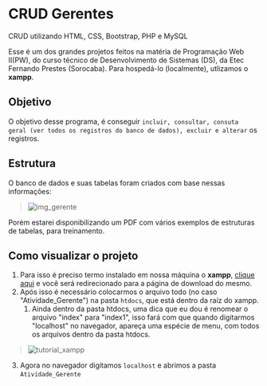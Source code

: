 # CRUD Gerentes
 CRUD utilizando HTML, CSS, Bootstrap, PHP e MySQL

Esse é um dos grandes projetos feitos na matéria de Programação Web II(PW), do curso técnico de Desenvolvimento de Sistemas (DS), da Etec Fernando Prestes (Sorocaba).
Para hospedá-lo (localmente), utlizamos o __xampp__.

## Objetivo

O objetivo desse programa, é conseguir `incluir, consultar, consuta geral (ver todos os registros do banco de dados), excluir e alterar` os registros.

## Estrutura

O banco de dados e suas tabelas foram criados com base nessas informações:

>![img_gerente](https://user-images.githubusercontent.com/108547472/178082192-8da9aab0-6f08-4131-a892-7cbf835bbfef.png)

Porém estarei disponibilizando um PDF com vários exemplos de estruturas de tabelas, para treinamento.

## Como visualizar o projeto

1. Para isso é preciso termo instalado em nossa máquina o __xampp__, [clique aqui](https://www.apachefriends.org/pt_br/download.html) e você será redirecionado para a página de download do mesmo.
1. Após isso é necessário colocarmos o arquivo todo (no caso "Atividade_Gerente") na pasta `htdocs`, que está dentro da raíz do xampp.
    1. Ainda dentro da pasta htdocs, uma dica que eu dou é renomear o arquivo "index" para "index1", isso fará com que quando digitarmos "localhost" no navegador, apareça uma espécie de menu, com todos os arquivos dentro da pasta htdocs.
    
>![tutorial_xampp](https://user-images.githubusercontent.com/108547472/178083260-029ed6f8-08cf-466b-8a28-717a20da3020.png)

3. Agora no navegador digitamos `localhost` e abrimos a pasta `Atividade_Gerente`
